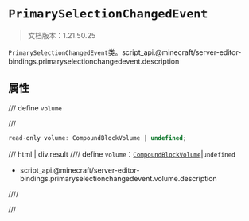 # `PrimarySelectionChangedEvent`

> 文档版本：1.21.50.25

`PrimarySelectionChangedEvent`类。script_api.@minecraft/server-editor-bindings.primaryselectionchangedevent.description

## 属性

/// define
`volume`


///

```js
read-only volume: CompoundBlockVolume | undefined;
```

/// html | div.result
//// define
`volume`：[`CompoundBlockVolume`](../../server/beta/compoundblockvolume.md)|`undefined`

- script_api.@minecraft/server-editor-bindings.primaryselectionchangedevent.volume.description


////

///

